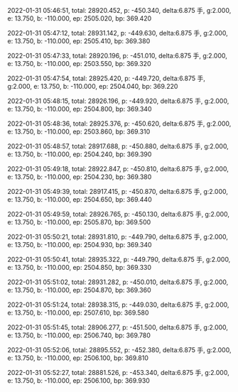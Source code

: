 2022-01-31 05:46:51, total: 28920.452, p: -450.340, delta:6.875 手, g:2.000, e: 13.750, b: -110.000, ep: 2505.020, bp: 369.420

2022-01-31 05:47:12, total: 28931.142, p: -449.630, delta:6.875 手, g:2.000, e: 13.750, b: -110.000, ep: 2505.410, bp: 369.380

2022-01-31 05:47:33, total: 28920.196, p: -451.010, delta:6.875 手, g:2.000, e: 13.750, b: -110.000, ep: 2503.550, bp: 369.320

2022-01-31 05:47:54, total: 28925.420, p: -449.720, delta:6.875 手, g:2.000, e: 13.750, b: -110.000, ep: 2504.040, bp: 369.220

2022-01-31 05:48:15, total: 28926.196, p: -449.920, delta:6.875 手, g:2.000, e: 13.750, b: -110.000, ep: 2504.800, bp: 369.340

2022-01-31 05:48:36, total: 28925.376, p: -450.620, delta:6.875 手, g:2.000, e: 13.750, b: -110.000, ep: 2503.860, bp: 369.310

2022-01-31 05:48:57, total: 28917.688, p: -450.880, delta:6.875 手, g:2.000, e: 13.750, b: -110.000, ep: 2504.240, bp: 369.390

2022-01-31 05:49:18, total: 28922.847, p: -450.810, delta:6.875 手, g:2.000, e: 13.750, b: -110.000, ep: 2504.230, bp: 369.380

2022-01-31 05:49:39, total: 28917.415, p: -450.870, delta:6.875 手, g:2.000, e: 13.750, b: -110.000, ep: 2504.650, bp: 369.440

2022-01-31 05:49:59, total: 28926.765, p: -450.130, delta:6.875 手, g:2.000, e: 13.750, b: -110.000, ep: 2505.870, bp: 369.500

2022-01-31 05:50:21, total: 28931.810, p: -449.790, delta:6.875 手, g:2.000, e: 13.750, b: -110.000, ep: 2504.930, bp: 369.340

2022-01-31 05:50:41, total: 28935.322, p: -449.790, delta:6.875 手, g:2.000, e: 13.750, b: -110.000, ep: 2504.850, bp: 369.330

2022-01-31 05:51:02, total: 28931.282, p: -450.010, delta:6.875 手, g:2.000, e: 13.750, b: -110.000, ep: 2504.870, bp: 369.360

2022-01-31 05:51:24, total: 28938.315, p: -449.030, delta:6.875 手, g:2.000, e: 13.750, b: -110.000, ep: 2507.610, bp: 369.580

2022-01-31 05:51:45, total: 28906.277, p: -451.500, delta:6.875 手, g:2.000, e: 13.750, b: -110.000, ep: 2506.740, bp: 369.780

2022-01-31 05:52:06, total: 28895.552, p: -452.380, delta:6.875 手, g:2.000, e: 13.750, b: -110.000, ep: 2506.100, bp: 369.810

2022-01-31 05:52:27, total: 28881.526, p: -453.340, delta:6.875 手, g:2.000, e: 13.750, b: -110.000, ep: 2506.100, bp: 369.930